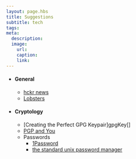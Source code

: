 ```yaml
---
layout: page.hbs
title: Suggestions
subtitle: tech
tags:
meta:
  description:
  image:
    url:
    caption:
    link:
---
```


* #### General
   * [hckr news][hn]
   * [Lobsters][ls]
* #### Cryptology
   * [Creating the Perfect GPG Keypair]gpgKey[]
   * [PGP and You][tb]
   * Passwords
      * [1Password][1p]
      * [the standard unix password manager][pass]

[hn]: http://hckrnews.com
[ls]: https://lobste.rs

[tb]: http://robots.thoughtbot.com/pgp-and-you
[gpgKey]: https://alexcabal.com/creating-the-perfect-gpg-keypair/
[1p]: http://
[pass]: http://www.passwordstore.org
